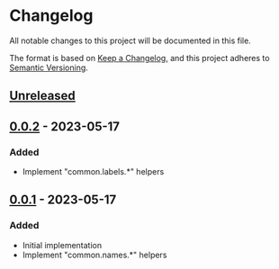 # Changelog
All notable changes to this project will be documented in this file.

The format is based on [Keep a Changelog](https://keepachangelog.com/en/1.0.0/),
and this project adheres to [Semantic Versioning](https://semver.org/spec/v2.0.0.html).

## [Unreleased]

## [0.0.2] - 2023-05-17
### Added
- Implement "common.labels.*" helpers

## [0.0.1] - 2023-05-17
### Added
- Initial implementation
- Implement "common.names.*" helpers

[Unreleased]: https://github.com/minicloudlabs/helm-charts/compare/common-0.0.2...HEAD
[0.0.2]: https://github.com/minicloudlabs/helm-charts/compare/common-0.0.1...common-0.0.2
[0.0.1]: https://github.com/minicloudlabs/helm-charts/releases/tag/common-0.0.1
